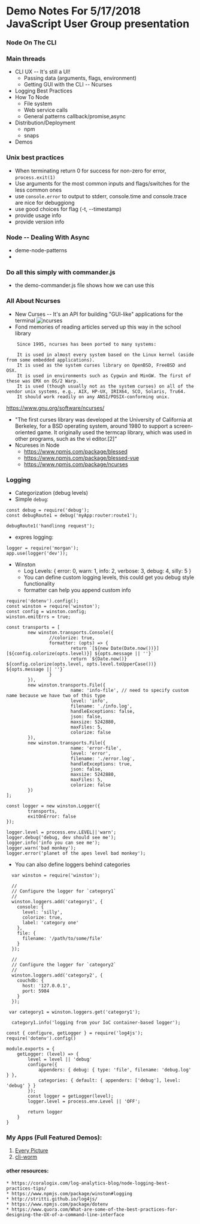 ﻿﻿Demo Notes For 5/17/2018 JavaScript User Group presentation
========================
### Node On The CLI

### Main threads
* CLI UX -- It's still a UI!
	* Passing data (arguments, flags, environment)
	* Getting GUI with the CLI -- Ncurses
* Logging Best Practices
* How To Node
	* File system
	* Web service calls
	* General patterns callback/promise,async
* Distribution/Deployment
	* npm
	* snaps
* Demos

### Unix best practices
* When terminating return 0 for success for non-zero for error, `process.exit(1)`
* Use arguments for the most common inputs and flags/switches for the less common ones
* use `console.error` to output to stderr, console.time and console.trace are nice for debuggiong
* use good choices for flag (-t, --timestamp)
* provide usage info
* provide version info

### Node -- Dealing With Async
* deme-node-patterns
* 
### Do all this simply with commander.js
* the demo-commander.js file shows how we can use this

### All About Ncurses
* New Curses -- It's an API for building "GUI-like" applications for the terminal
![ncurses](assets/images/899241728.jpeg?raw=true)
* Fond memories of reading articles served up this way in the school library

```
	Since 1995, ncurses has been ported to many systems:

	It is used in almost every system based on the Linux kernel (aside from some embedded applications).
	It is used as the system curses library on OpenBSD, FreeBSD and OSX.
	It is used in environments such as Cygwin and MinGW. The first of these was EMX on OS/2 Warp.
	It is used (though usually not as the system curses) on all of the vendor unix systems, e.g., AIX, HP-UX, IRIX64, SCO, Solaris, Tru64.
	It should work readily on any ANSI/POSIX-conforming unix.
```

https://www.gnu.org/software/ncurses/
* "The first curses library was developed at the University of California at Berkeley, for a BSD operating system, around 1980 to support a screen-oriented game. It originally used the termcap library, which was used in other programs, such as the vi editor.[2]"
* Ncureses in Node
	* https://www.npmjs.com/package/blessed
	* https://www.npmjs.com/package/blessed-vue
	* https://www.npmjs.com/package/ncurses

### Logging
* Categorization (debug levels)
* Simple `debug`: 
```
const debug = require('debug');
const debugRoute1 = debug('myApp:router:route1');

debugRoute1('handlinng request');
```
* expres logging:
```
logger = require('morgan');
app.use(logger('dev'));
```

* Winston
	* Log Levels: { error: 0, warn: 1, info: 2, verbose: 3, debug: 4, silly: 5 }
	* You can define custom logging levels, this could get you debug style functionality
	* formatter can help you append custom info
	
```
require('dotenv').config();
const winston = require('winston');
const config = winston.config;
winston.emitErrs = true;

const transports = [
        new winston.transports.Console({
                //colorize: true,
                formatter: (opts) => {
                        return `[${new Date(Date.now())}][${config.colorize(opts.level)}] ${opts.message || ''}`
                        return `${Date.now()} ${config.colorize(opts.level, opts.level.toUpperCase())} ${opts.message || ''}`
                }
        }),
        new winston.transports.File({
                        name: 'info-file', // need to specify custom name because we have two of this type
                        level: 'info',
                        filename: './info.log',
                        handleExceptions: false,
                        json: false,
                        maxsize: 5242880,
                        maxFiles: 5,
                        colorize: false
        }),
        new winston.transports.File({
                        name: 'error-file',
                        level: 'error',
                        filename: './error.log',
                        handleExceptions: true,
                        json: false,
                        maxsize: 5242880,
                        maxFiles: 5,
                        colorize: false
        })
];

const logger = new winston.Logger({
        transports,
        exitOnError: false
});

logger.level = process.env.LEVEL||'warn';
logger.debug('debug, dev should see me');
logger.info('info you can see me');
logger.warn('bad monkey');
logger.error('planet of the apes level bad monkey');
```

* You can also define loggers behind categories

```
  var winston = require('winston');
 
  //
  // Configure the logger for `category1`
  //
  winston.loggers.add('category1', {
    console: {
      level: 'silly',
      colorize: true,
      label: 'category one'
    },
    file: {
      filename: '/path/to/some/file'
    }
  });
 
  //
  // Configure the logger for `category2`
  //
  winston.loggers.add('category2', {
    couchdb: {
      host: '127.0.0.1',
      port: 5984
    }
  });

 var category1 = winston.loggers.get('category1');
 
  category1.info('logging from your IoC container-based logger');
```

```
const { configure, getLogger } = require('log4js');
require('dotenv').config()

module.exports = {
    getLogger: (level) => {
        level = level || 'debug'
        configure({
            appenders: { debug: { type: 'file', filename: 'debug.log' } },
            categories: { default: { appenders: ['debug'], level: 'debug' } }
        });
        const logger = getLogger(level);
        logger.level = process.env.Level || 'OFF';

        return logger
    }
}
```
### My Apps (Full Featured Demos):
1. [Every Picture](https://github.com/chriswininger/ASCIILiveGalleryHopDemo)
2. [cli-worm](https://github.com/chriswininger/cli-worm)

#### other resources:
	* https://coralogix.com/log-analytics-blog/node-logging-best-practices-tips/
	* https://www.npmjs.com/package/winston#logging
	* http://stritti.github.io/log4js/
	* https://www.npmjs.com/package/dotenv
	* https://www.quora.com/What-are-some-of-the-best-practices-for-designing-the-UX-of-a-command-line-interface

